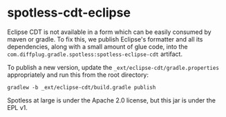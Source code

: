 # spotless-cdt-eclipse

Eclipse CDT is not available in a form which can be easily consumed by maven or gradle.  To fix this, we publish Eclipse's formatter and all its dependencies, along with a small amount of glue code, into the `com.diffplug.gradle.spotless:spotless-eclipse-cdt` artifact.

To publish a new version, update the `_ext/eclipse-cdt/gradle.properties` appropriately and run this from the root directory:

```
gradlew -b _ext/eclipse-cdt/build.gradle publish
```

Spotless at large is under the Apache 2.0 license, but this jar is under the EPL v1.
